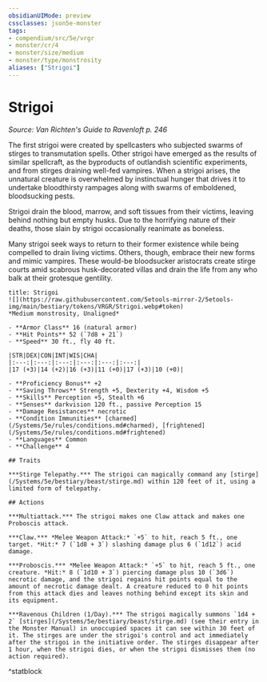 ```yaml
---
obsidianUIMode: preview
cssclasses: json5e-monster
tags:
- compendium/src/5e/vrgr
- monster/cr/4
- monster/size/medium
- monster/type/monstrosity
aliases: ["Strigoi"]
---
```

# Strigoi
*Source: Van Richten's Guide to Ravenloft p. 246*  

The first strigoi were created by spellcasters who subjected swarms of stirges to transmutation spells. Other strigoi have emerged as the results of similar spellcraft, as the byproducts of outlandish scientific experiments, and from stirges draining well-fed vampires. When a strigoi arises, the unnatural creature is overwhelmed by instinctual hunger that drives it to undertake bloodthirsty rampages along with swarms of emboldened, bloodsucking pests.

Strigoi drain the blood, marrow, and soft tissues from their victims, leaving behind nothing but empty husks. Due to the horrifying nature of their deaths, those slain by strigoi occasionally reanimate as boneless.

Many strigoi seek ways to return to their former existence while being compelled to drain living victims. Others, though, embrace their new forms and mimic vampires. These would-be bloodsucker aristocrats create stirge courts amid scabrous husk-decorated villas and drain the life from any who balk at their grotesque gentility.

```ad-statblock
title: Strigoi
![](https://raw.githubusercontent.com/5etools-mirror-2/5etools-img/main/bestiary/tokens/VRGR/Strigoi.webp#token)
*Medium monstrosity, Unaligned*

- **Armor Class** 16 (natural armor)
- **Hit Points** 52 (`7d8 + 21`)
- **Speed** 30 ft., fly 40 ft.

|STR|DEX|CON|INT|WIS|CHA|
|:---:|:---:|:---:|:---:|:---:|:---:|
|17 (+3)|14 (+2)|16 (+3)|11 (+0)|17 (+3)|10 (+0)|

- **Proficiency Bonus** +2
- **Saving Throws** Strength +5, Dexterity +4, Wisdom +5
- **Skills** Perception +5, Stealth +6
- **Senses** darkvision 120 ft., passive Perception 15
- **Damage Resistances** necrotic
- **Condition Immunities** [charmed](/Systems/5e/rules/conditions.md#charmed), [frightened](/Systems/5e/rules/conditions.md#frightened)
- **Languages** Common
- **Challenge** 4

## Traits

***Stirge Telepathy.*** The strigoi can magically command any [stirge](/Systems/5e/bestiary/beast/stirge.md) within 120 feet of it, using a limited form of telepathy.

## Actions

***Multiattack.*** The strigoi makes one Claw attack and makes one Proboscis attack.

***Claw.*** *Melee Weapon Attack:* `+5` to hit, reach 5 ft., one target. *Hit:* 7 (`1d8 + 3`) slashing damage plus 6 (`1d12`) acid damage.

***Proboscis.*** *Melee Weapon Attack:* `+5` to hit, reach 5 ft., one creature. *Hit:* 8 (`1d10 + 3`) piercing damage plus 10 (`3d6`) necrotic damage, and the strigoi regains hit points equal to the amount of necrotic damage dealt. A creature reduced to 0 hit points from this attack dies and leaves nothing behind except its skin and its equipment.

***Ravenous Children (1/Day).*** The strigoi magically summons `1d4 + 2` [stirges](/Systems/5e/bestiary/beast/stirge.md) (see their entry in the Monster Manual) in unoccupied spaces it can see within 30 feet of it. The stirges are under the strigoi's control and act immediately after the strigoi in the initiative order. The stirges disappear after 1 hour, when the strigoi dies, or when the strigoi dismisses them (no action required).
```
^statblock